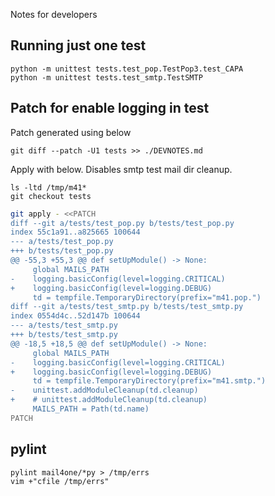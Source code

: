 Notes for developers

## Running just one test

```
python -m unittest tests.test_pop.TestPop3.test_CAPA
python -m unittest tests.test_smtp.TestSMTP
```

## Patch for enable logging in test

Patch generated using below

```
git diff --patch -U1 tests >> ./DEVNOTES.md
```

Apply with below. Disables smtp test mail dir cleanup.
```
ls -ltd /tmp/m41*
git checkout tests
```

```bash
git apply - <<PATCH
diff --git a/tests/test_pop.py b/tests/test_pop.py
index 55c1a91..a825665 100644
--- a/tests/test_pop.py
+++ b/tests/test_pop.py
@@ -55,3 +55,3 @@ def setUpModule() -> None:
     global MAILS_PATH
-    logging.basicConfig(level=logging.CRITICAL)
+    logging.basicConfig(level=logging.DEBUG)
     td = tempfile.TemporaryDirectory(prefix="m41.pop.")
diff --git a/tests/test_smtp.py b/tests/test_smtp.py
index 0554d4c..52d147b 100644
--- a/tests/test_smtp.py
+++ b/tests/test_smtp.py
@@ -18,5 +18,5 @@ def setUpModule() -> None:
     global MAILS_PATH
-    logging.basicConfig(level=logging.CRITICAL)
+    logging.basicConfig(level=logging.DEBUG)
     td = tempfile.TemporaryDirectory(prefix="m41.smtp.")
-    unittest.addModuleCleanup(td.cleanup)
+    # unittest.addModuleCleanup(td.cleanup)
     MAILS_PATH = Path(td.name)
PATCH
```

## pylint

```
pylint mail4one/*py > /tmp/errs
vim +"cfile /tmp/errs"
```
